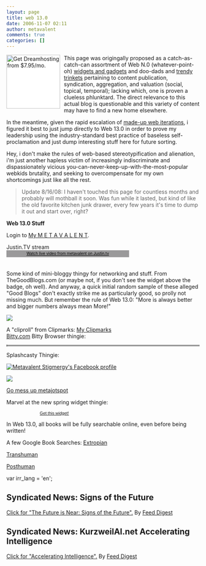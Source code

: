 ```yaml
---
layout: page
title: web 13.0
date: 2006-11-07 02:11
author: metavalent
comments: true
categories: []
---
```

<a href="http://www.dreamhost.com/r.cgi?223534" target="_blank"><img style="float:left;margin:0 10px 10px 0;cursor:pointer;background:white;width:140px;" src="http://metavalent.info/images/dreamhost.120x90-a.gif" border="0" alt="Get Dreamhosting from $7.95/mo." align="left" /></a>This page was origingally proposed as a catch-as-catch-can assortment of Web N.0 (whatever-point-oh) <a href="http://en.wikipedia.org/wiki/Web_widget" target="_blank">widgets and gadgets</a> and doo-dads and <a href="http://my.metavalent.info/">trendy trinkets</a> pertaining to content publication, syndication, aggregation, and valuation (social, topical, temporal); lacking which, one is proven a clueless phlunktard. The direct relevance to this actual blog is questionable and this variety of content may have to find a new home elsewhere.

In the meantime, given the rapid escalation of <a href="http://www.micropersuasion.com/2006/11/why_widgets_wil.html" target="_blank">made-up web iterations</a>, i figured it best to just jump directly to Web 13.0 in order to prove my leadership using the industry-standard best practice of baseless self-proclamation and just dump interesting stuff here for future sorting.

Hey, i don't make the rules of web-based stereotypification and alienation, i'm just another hapless victim of increasingly indiscriminate and dispassionately vicious you-can-never-keep-up-with-the-most-popular webkids brutality, and seeking to overcompensate for my own shortcomings just like all the rest.<blockquote>Update 8/16/08: I haven't touched this page for countless months and probably will mothball it soon. Was fun while it lasted, but kind of like the old favorite kitchen junk drawer, every few years it's time to dump it out and start over, right?</blockquote>
<strong>Web 13.0 Stuff</strong>

Login to <a href="http://my.metavalent.info/">My M E T A V A L E N T</a>.

Justin.TV stream
<br /><a href="http://www.justin.tv/metavalent" style="padding:2px 0 4px;background:#9A999A;display:block;color:#000000;width:320px;font-weight:normal;font-size:10px;text-decoration:underline;text-align:center;">Watch live video from metavalent on Justin.tv</a><br />
<br />
Some kind of mini-bloggy thingy for networking and stuff. From TheGoodBlogs.com (or maybe not, if you don't see the widget above the badge, oh well). And anyway, a quick initial random sample of these alleged "Good Blogs" don't exactly strike me as particularly good, so prolly not missing much. But remember the rule of Web 13.0: "More is always better and bigger numbers always mean More!"

   

<a href="http://www.thegoodblogs.com/profile/fromwidget/" target="_blank"><img src="http://www.thegoodblogs.com/images/tgb_badge_2.png?id=" /></a>

A "cliproll" from Clipmarks:
 <a href="http://clipmarks.com/clipper/metavalent/">My Clipmarks</a>
<br />
<a href="http://www.bitty.com/">Bitty.com</a> Bitty Browser thingie:
<!-- BITTY BROWSER : WWW.BITTY.COM : {BEGIN} -->
<table cellspacing="0" style="width:100% !important;background:#999 !important;padding:0!important;margin:0!important;border:0 !important;border-collapse:collapse !important;"><tr><td style="background:#999 !important;padding:1px!important;margin:0!important;border:0 !important;"></td></tr></table>
<!-- BITTY BROWSER : WWW.BITTY.COM : {END} -->

Splashcasty Thingie:





<a href="http://www.facebook.com/p/Metavalent_Stigmergy/511240169" title="Metavalent Stigmergy's Facebook profile" target="_TOP"><img src="http://badge.facebook.com/badge/511240169.27.1661242528.png" border="0" alt="Metavalent Stigmergy's Facebook profile"/></a>

<a target="_new" href="http://simplyheadlines.com/AddRss.aspx?feed=http://metavalent.info/?feed=rss2"><img border="0" src="http://simplyheadlines.com/images/addtosh.gif" /></a>

<a target="_blank" href="http://metavalent.jot.com/WikiHome/metajotspot">Go mess up metajotspot</a>

Marvel at the new spring widget thingie:
<div style="font:11px/12px arial;width:250px;text-align:center;"><a href="http://www.springwidgets.com/widgetize/23/?param=http%3A%2F%2Ffeeds.feedburner.com%2Fmetavalent&amp;">Get this widget!</a></div>

In Web 13.0, all books will be fully searchable online, even before being written!

A few Google Book Searches:
<a href="http://books.google.com/books?num=100&amp;q=extropian&amp;btnG=Search+Books&amp;as_brr=0" target="_blank">Extropian</a>

<a href="http://books.google.com/books?num=100&amp;q=transhuman&amp;btnG=Search+Books&amp;as_brr=0" target="_blank">Transhuman</a>

<a href="http://books.google.com/books?num=100&amp;q=posthuman&amp;btnG=Search+Books&amp;as_brr=0" target="_blank">Posthuman</a>



var irr_lang = 'en';




<!-- FEED DIGESTS -->
<a name="signs"></a>
<h2 class="sidebar-title">Syndicated News: Signs of the Future</h2>
<a href="http://app.feeddigest.com/digest3/IDRSOIJNLE.html">Click for "The Future is Near: Signs of the Future".</a> By <a href="http://www.feeddigest.com/">Feed Digest</a>
<a name="ai"></a>
<h2 class="sidebar-title">Syndicated News: KurzweilAI.net Accelerating Intelligence</h2>
<a href="http://app.feeddigest.com/digest3/YLN8HHJX7C.html">Click for "Accelerating Intelligence".</a> By <a href="http://www.feeddigest.com/">Feed Digest</a>
<!-- //END FEED DIGESTS -->

